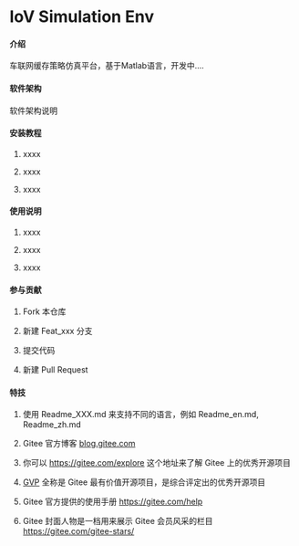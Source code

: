 # IoV Simulation Env

#### 介绍

车联网缓存策略仿真平台，基于Matlab语言，开发中....

#### 软件架构

软件架构说明

#### 安装教程

1.  xxxx

2.  xxxx

3.  xxxx

#### 使用说明

1.  xxxx

2.  xxxx

3.  xxxx

#### 参与贡献

1.  Fork 本仓库

2.  新建 Feat\_xxx 分支

3.  提交代码

4.  新建 Pull Request

#### 特技

1.  使用 Readme\_XXX.md 来支持不同的语言，例如 Readme\_en.md, Readme\_zh.md

2.  Gitee 官方博客 [blog.gitee.com](https://blog.gitee.com)

3.  你可以 <https://gitee.com/explore> 这个地址来了解 Gitee 上的优秀开源项目

4.  [GVP](https://gitee.com/gvp) 全称是 Gitee 最有价值开源项目，是综合评定出的优秀开源项目

5.  Gitee 官方提供的使用手册 <https://gitee.com/help>

6.  Gitee 封面人物是一档用来展示 Gitee 会员风采的栏目 <https://gitee.com/gitee-stars/>

